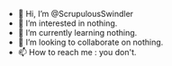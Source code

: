 - 👋 Hi, I’m @ScrupulousSwindler
- 👀 I’m interested in nothing.
- 🌱 I’m currently learning nothing.
- 💞️ I’m looking to collaborate on nothing.
- 📫 How to reach me : you don't.

<!---
ScrupulousSwindler/ScrupulousSwindler is a ✨ special ✨ repository because its `README.md` (this file) appears on your GitHub profile.
You can click the Preview link to take a look at your changes.
--->
